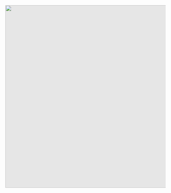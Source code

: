 <img style="display: block;-webkit-user-select: none;margin: auto;cursor: zoom-in;background-color: hsl(0, 0%, 90%);transition: background-color 300ms;" src="https://file.notion.so/f/s/7e6dfb77-584a-4ed6-9b45-4351915285ee/%E1%84%89%E1%85%B3%E1%84%8F%E1%85%B3%E1%84%85%E1%85%B5%E1%86%AB%E1%84%89%E1%85%A3%E1%86%BA_2023-04-11_%E1%84%8B%E1%85%A9%E1%84%92%E1%85%AE_9.49.16.png?id=327f9b12-77ad-4bc2-b43c-5ff2850bec90&amp;table=block&amp;spaceId=1a50b1c8-b2c8-401d-87db-3e7c768868e7&amp;expirationTimestamp=1681303773448&amp;signature=H3jLBllvzn_kxgFPIUFU2Dd9fTns_YWecBE06CfXD1c&amp;downloadName=%E1%84%89%E1%85%B3%E1%84%8F%E1%85%B3%E1%84%85%E1%85%B5%E1%86%AB%E1%84%89%E1%85%A3%E1%86%BA+2023-04-11+%E1%84%8B%E1%85%A9%E1%84%92%E1%85%AE+9.49.16.png" width="1054" height="575">